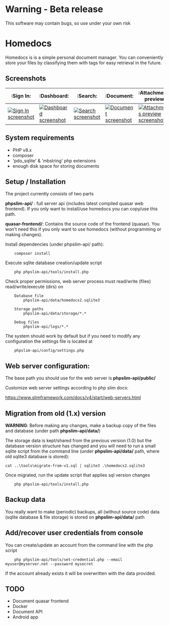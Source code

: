 # Warning - Beta release

This software may contain bugs, so use under your own risk

# Homedocs

Homedocs is is a simple personal document manager. You can conveniently store your files by classifying them with tags for easy retrieval in the future.

## Screenshots

| :Sign In:                                                                                                                                                                                                                                                | :Dashboard:                                                                                                                                                                                                                                                | :Search:                                                                                                                                                                                                                                                | :Document:                                                                                                                                                                                                                                                | :Attachments preview:                                                                                                                                                                                                                                                |
| -------------------------------------------------------------------------------------------------------------------------------------------------------------------------------------------------------------------------------------------------------- | ---------------------------------------------------------------------------------------------------------------------------------------------------------------------------------------------------------------------------------------------------------- | ------------------------------------------------------------------------------------------------------------------------------------------------------------------------------------------------------------------------------------------------------- | --------------------------------------------------------------------------------------------------------------------------------------------------------------------------------------------------------------------------------------------------------- | -------------------------------------------------------------------------------------------------------------------------------------------------------------------------------------------------------------------------------------------------------------------- |
| <a href="https://github.com/aportela/homedocs/assets/705838/cab38a76-8483-46b4-afb1-20ae2b495316" target="_blank"><img src="https://github.com/aportela/homedocs/assets/705838/cab38a76-8483-46b4-afb1-20ae2b495316" alt="Sign In screenshot"></img></a> | <a href="https://github.com/aportela/homedocs/assets/705838/bd6ada10-fac6-44dd-989d-f2f30f5e4405" target="_blank"><img src="https://github.com/aportela/homedocs/assets/705838/bd6ada10-fac6-44dd-989d-f2f30f5e4405" alt="Dashboard screenshot"></img></a> | <a href="https://github.com/aportela/homedocs/assets/705838/dc11dd33-6581-4a05-a989-d906a2a686ae" target="_blank"><img src="https://github.com/aportela/homedocs/assets/705838/dc11dd33-6581-4a05-a989-d906a2a686ae" alt="Search screenshot"></img></a> | <a href="https://github.com/aportela/homedocs/assets/705838/76439723-1be3-4c2a-8108-af3051953f44" target="_blank"><img src="https://github.com/aportela/homedocs/assets/705838/76439723-1be3-4c2a-8108-af3051953f44" alt="Document screenshot"></img></a> | <a href="https://github.com/aportela/homedocs/assets/705838/3acc3cef-165b-425e-97cf-c2935f67036c" target="_blank"><img src="https://github.com/aportela/homedocs/assets/705838/3acc3cef-165b-425e-97cf-c2935f67036c" alt="Attachments preview screenshot"></img></a> |

## System requirements

- PHP v8.x
- composer
- 'pdo_sqlite' & 'mbstring' php extensions
- enough disk space for storing documents

## Setup / Installation

The project currently consists of two parts

**phpslim-api/** : full server api (includes latest compiled quasar web frontend). If you only want to install/use homedocs you can copy/use this path.

**quasar-frontend/**: Contains the source code of the frontend (quasar). You won't need this if you only want to use homedocs (without programming or making changes).

Install dependencies (under phpslim-api/ path):

```
    composer install
```

Execute sqlite database creation/update script

```
    php phpslim-api/tools/install.php
```

Check proper permissions, web server process must read/write (files) read/write/execute (dirs) on

```
    Database file
        phpslim-api/data/homedocs2.sqlite3

    Storage paths
        phpslim-api/data/storage/*.*

    Debug files
        phpslim-api/logs/*.*
```

The system should work by default but if you need to modify any configuration the settings file is located at

```
    phpslim-api/config/settings.php
```

## Web server configuration:

The base path you should use for the web server is **phpslim-api/public/**

Customize web server settings according to php slim docs:

https://www.slimframework.com/docs/v4/start/web-servers.html

## Migration from old (1.x) version

**WARNING**: Before making any changes, make a backup copy of the files and database (under path **phpslim-api/data/**)

The storage data is kept/shared from the previous version (1.0) but the database version structure has changed and you will need to run a small sqlite script from the command line (under **phpslim-api/data/** path, where old sqlite3 database is stored):

```
cat ..\tools\migrate-from-v1.sql | sqlite3 .\homedocs2.sqlite3

```

Once migrated, run the update script that applies sql version changes

```
    php phpslim-api/tools/install.php
```

## Backup data

You really want to make (periodic) backups, all (without source code) data (sqlite database & file storage) is stored on **phpslim-api/data/** path

## Add/recover user credentials from console

You can create/update an account from the command line with the php script

```
    php phpslim-api/tools/set-credential.php --email myuser@myserver.net --password mysecret
```

If the account already exists it will be overwritten with the data provided.

## TODO

- Document quasar frontend
- Docker
- Document API
- Android app
